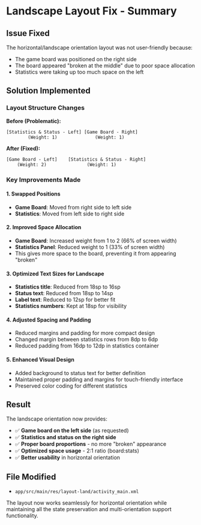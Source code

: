 # Landscape Layout Fix - Summary

## Issue Fixed
The horizontal/landscape orientation layout was not user-friendly because:
- The game board was positioned on the right side
- The board appeared "broken at the middle" due to poor space allocation
- Statistics were taking up too much space on the left

## Solution Implemented

### Layout Structure Changes
**Before (Problematic):**
```
[Statistics & Status - Left] [Game Board - Right]
        (Weight: 1)              (Weight: 1)
```

**After (Fixed):**
```
[Game Board - Left]    [Statistics & Status - Right]
    (Weight: 2)               (Weight: 1)
```

### Key Improvements Made

#### 1. **Swapped Positions**
- **Game Board**: Moved from right side to left side
- **Statistics**: Moved from left side to right side

#### 2. **Improved Space Allocation**
- **Game Board**: Increased weight from 1 to 2 (66% of screen width)
- **Statistics Panel**: Reduced weight to 1 (33% of screen width)
- This gives more space to the board, preventing it from appearing "broken"

#### 3. **Optimized Text Sizes for Landscape**
- **Statistics title**: Reduced from 18sp to 16sp
- **Status text**: Reduced from 18sp to 14sp
- **Label text**: Reduced to 12sp for better fit
- **Statistics numbers**: Kept at 18sp for visibility

#### 4. **Adjusted Spacing and Padding**
- Reduced margins and padding for more compact design
- Changed margin between statistics rows from 8dp to 6dp
- Reduced padding from 16dp to 12dp in statistics container

#### 5. **Enhanced Visual Design**
- Added background to status text for better definition
- Maintained proper padding and margins for touch-friendly interface
- Preserved color coding for different statistics

## Result
The landscape orientation now provides:
- ✅ **Game board on the left side** (as requested)
- ✅ **Statistics and status on the right side** 
- ✅ **Proper board proportions** - no more "broken" appearance
- ✅ **Optimized space usage** - 2:1 ratio (board:stats)
- ✅ **Better usability** in horizontal orientation

## File Modified
- `app/src/main/res/layout-land/activity_main.xml`

The layout now works seamlessly for horizontal orientation while maintaining all the state preservation and multi-orientation support functionality.